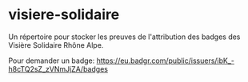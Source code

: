 # visiere-solidaire

Un répertoire pour stocker les preuves de l'attribution des badges des Visière Solidaire Rhône Alpe.

Pour demander un badge: https://eu.badgr.com/public/issuers/ibK_-h8cTQ2sZ_zVNmJjZA/badges
